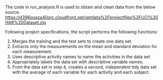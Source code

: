 The code in run_analysis.R is used to obtain and clean data from the below source.
https://d396qusza40orc.cloudfront.net/getdata%2Fprojectfiles%2FUCI%20HAR%20Dataset.zip 

Following project specifications, the script performs the following functions:

1. Merges the training and the test sets to create one data set.
2. Extracts only the measurements on the mean and standard deviation for each measurement. 
3. Uses descriptive activity names to name the activities in the data set
4. Appropriately labels the data set with descriptive variable names. 
5. From the data set in step 4, creates a second, independent tidy data set with the average of each variable for each activity and each subject.


